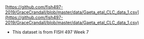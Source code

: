 [https://github.com/fish497-2019/GraceCrandall/blob/master/data/Gaeta_etal_CLC_data_1.csv](https://github.com/fish497-2019/GraceCrandall/blob/master/data/Gaeta_etal_CLC_data_1.csv)     
- This dataset is from FISH 497 Week 7




